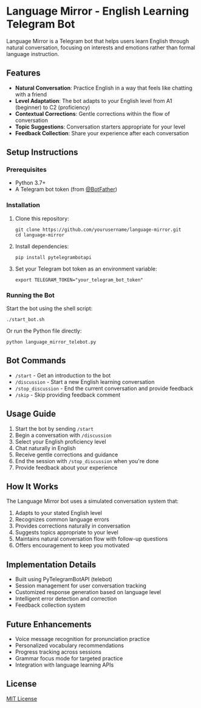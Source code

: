 # Language Mirror - English Learning Telegram Bot

Language Mirror is a Telegram bot that helps users learn English through natural conversation, focusing on interests and emotions rather than formal language instruction.

## Features

- **Natural Conversation**: Practice English in a way that feels like chatting with a friend
- **Level Adaptation**: The bot adapts to your English level from A1 (beginner) to C2 (proficiency)
- **Contextual Corrections**: Gentle corrections within the flow of conversation
- **Topic Suggestions**: Conversation starters appropriate for your level
- **Feedback Collection**: Share your experience after each conversation

## Setup Instructions

### Prerequisites

- Python 3.7+
- A Telegram bot token (from [@BotFather](https://t.me/BotFather))

### Installation

1. Clone this repository:
   ```
   git clone https://github.com/yourusername/language-mirror.git
   cd language-mirror
   ```

2. Install dependencies:
   ```
   pip install pytelegrambotapi
   ```

3. Set your Telegram bot token as an environment variable:
   ```
   export TELEGRAM_TOKEN="your_telegram_bot_token"
   ```

### Running the Bot

Start the bot using the shell script:
```
./start_bot.sh
```

Or run the Python file directly:
```
python language_mirror_telebot.py
```

## Bot Commands

- `/start` - Get an introduction to the bot
- `/discussion` - Start a new English learning conversation
- `/stop_discussion` - End the current conversation and provide feedback
- `/skip` - Skip providing feedback comment

## Usage Guide

1. Start the bot by sending `/start`
2. Begin a conversation with `/discussion`
3. Select your English proficiency level
4. Chat naturally in English
5. Receive gentle corrections and guidance
6. End the session with `/stop_discussion` when you're done
7. Provide feedback about your experience

## How It Works

The Language Mirror bot uses a simulated conversation system that:

1. Adapts to your stated English level
2. Recognizes common language errors
3. Provides corrections naturally in conversation
4. Suggests topics appropriate to your level
5. Maintains natural conversation flow with follow-up questions
6. Offers encouragement to keep you motivated

## Implementation Details

- Built using PyTelegramBotAPI (telebot)
- Session management for user conversation tracking
- Customized response generation based on language level
- Intelligent error detection and correction
- Feedback collection system

## Future Enhancements

- Voice message recognition for pronunciation practice
- Personalized vocabulary recommendations
- Progress tracking across sessions
- Grammar focus mode for targeted practice
- Integration with language learning APIs

## License

[MIT License](LICENSE)
